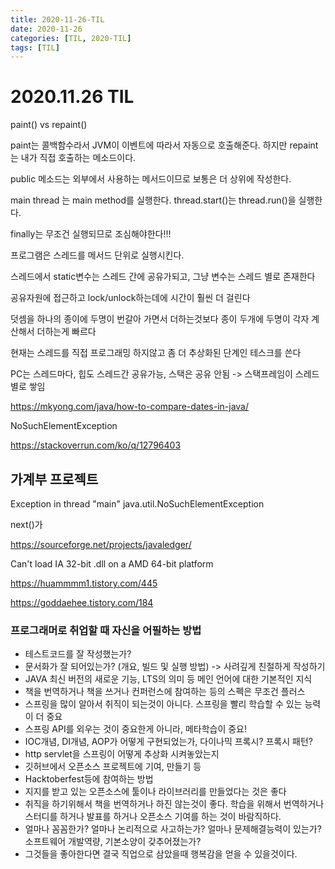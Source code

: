 ```yaml
---
title: 2020-11-26-TIL
date: 2020-11-26
categories: [TIL, 2020-TIL]
tags: [TIL]
---
```


# 2020.11.26 TIL

paint() vs repaint()

paint는 콜백함수라서 JVM이 이벤트에 따라서 자동으로 호출해준다. 하지만 repaint는 내가 직접 호출하는 메소드이다.

public 메소드는 외부에서 사용하는 메서드이므로 보통은 더 상위에 작성한다.

main thread 는 main method를 실행한다. thread.start()는 thread.run()을 실행한다.

finally는 무조건 실행되므로 조심해야한다!!!

프로그램은 스레드를 메서드 단위로 실행시킨다.

스레드에서 static변수는 스레드 간에 공유가되고, 그냥 변수는 스레드 별로 존재한다

공유자원에 접근하고  lock/unlock하는데에 시간이 훨씬 더 걸린다

덧셈을 하나의 종이에 두명이 번갈아 가면서 더하는것보다 종이 두개에 두명이 각자 계산해서 더하는게 빠르다

현재는 스레드를 직접 프로그래밍 하지않고 좀 더 추상화된 단계인 테스크를 쓴다

PC는 스레드마다, 힙도 스레드간 공유가능, 스택은 공유 안됨 -> 스택프레임이 스레드별로 쌓임

https://mkyong.com/java/how-to-compare-dates-in-java/

NoSuchElementException

https://stackoverrun.com/ko/q/12796403

## 가계부 프로젝트

Exception in thread "main" java.util.NoSuchElementException

next()가 

https://sourceforge.net/projects/javaledger/

Can't load IA 32-bit .dll on a AMD 64-bit platform

https://huammmm1.tistory.com/445



https://goddaehee.tistory.com/184





### 프로그래머로 취업할 때 자신을 어필하는 방법

- 테스트코드를 잘 작성했는가?
- 문서화가 잘 되어있는가? (개요, 빌드 및 실행 방법) -> 사려깊게 친절하게 작성하기
- JAVA 최신 버전의 새로운 기능, LTS의 의미 등 메인 언어에 대한 기본적인 지식
- 책을 번역하거나 책을 쓰거나 컨퍼런스에 참여하는 등의 스펙은 무조건 플러스
- 스프링을 많이 알아서 취직이 되는것이 아니다. 스프링을 빨리 학습할 수 있는 능력이 더 중요
- 스프링 API를 외우는 것이 중요한게 아니라, 메타학습이 중요!
- IOC개념, DI개념, AOP가 어떻게 구현되었는가, 다이나믹 프록시?  프록시 패턴?
- http servlet을 스프링이 어떻게 추상화 시켜놓았는지
- 깃허브에서 오픈소스 프로젝트에 기여, 만들기 등
- Hacktoberfest등에 참여하는 방법
- 지지를 받고 있는 오픈소스에 툴이나 라이브러리를 만들었다는 것은 좋다
- 취직을 하기위해서 책을 번역하거나 하진 않는것이 좋다. 학습을 위해서 번역하거나 스터디를 하거나 발표를 하거나 오픈소스 기여를 하는 것이 바람직하다.
- 얼마나 꼼꼼한가? 얼마나 논리적으로 사고하는가? 얼마나 문제해결능력이 있는가? 소프트웨어 개발역량, 기본소양이 갖추어졌는가?
- 그것들을 좋아한다면 결국 직업으로 삼았을때 행복감을 얻을 수 있을것이다.